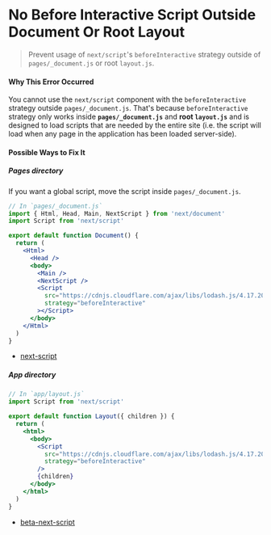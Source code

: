 # No Before Interactive Script Outside Document Or Root Layout

> Prevent usage of `next/script`'s `beforeInteractive` strategy outside of `pages/_document.js` or root `layout.js`.

#### Why This Error Occurred

You cannot use the `next/script` component with the `beforeInteractive` strategy outside `pages/_document.js`. That's because `beforeInteractive` strategy only works inside **`pages/_document.js`** and **root `layout.js`** and is designed to load scripts that are needed by the entire site (i.e. the script will load when any page in the application has been loaded server-side).

#### Possible Ways to Fix It

##### Pages directory

If you want a global script, move the script inside `pages/_document.js`.

```jsx
// In `pages/_document.js`
import { Html, Head, Main, NextScript } from 'next/document'
import Script from 'next/script'

export default function Document() {
  return (
    <Html>
      <Head />
      <body>
        <Main />
        <NextScript />
        <Script
          src="https://cdnjs.cloudflare.com/ajax/libs/lodash.js/4.17.20/lodash.min.js"
          strategy="beforeInteractive"
        ></Script>
      </body>
    </Html>
  )
}
```

- [next-script](https://nextjs.org/docs/basic-features/script#usage)

##### App directory

```jsx
// In `app/layout.js`
import Script from 'next/script'

export default function Layout({ children }) {
  return (
    <html>
      <body>
        <Script
          src="https://cdnjs.cloudflare.com/ajax/libs/lodash.js/4.17.20/lodash.min.js"
          strategy="beforeInteractive"
        />
        {children}
      </body>
    </html>
  )
}
```

- [beta-next-script](https://beta.nextjs.org/docs/api-reference/components/script#beforeinteractive)
